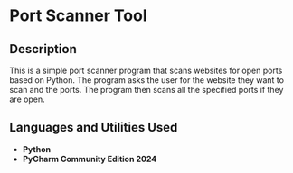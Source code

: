 <h1>Port Scanner Tool</h1>

<h2>Description</h2>
This is a simple port scanner program that scans websites for open ports based on Python. The program asks the user for the website they want to scan and the ports. The program then scans all the specified ports if they are open.

<h2>Languages and Utilities Used</h2>

- <b>Python</b>
- <b>PyCharm Community Edition 2024</b>

